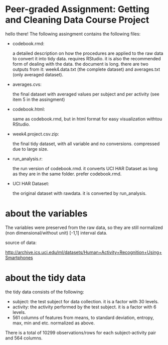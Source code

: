 # Peer-graded Assignment: Getting and Cleaning Data Course Project
hello there!
The following assingment contains the following files:

* codebook.rmd:

  a detailed description on how the procedures are applied to the raw data to convert it into tidy data. requires RStudio.
  it is also the recommended form of dealing with the data. the document is long.
  there are two outputs from it: week4.data.txt (the complete dataset) and averages.txt (only averaged dataset).

* averages.cvs:

  the final dataset with averaged values per subject and per activity (see item 5 in the assingment)

* codebook.html:

  same as codebook.rmd, but in html format for easy visualization withtou RStudio.

* week4.project.csv.zip:

  the final tidy dataset, with all variable and no conversions. compressed due to large size.

* run_analysis.r:

  the run version of codebook.rmd. it converts UCI HAR Dataset as long as they are in the same folder. prefer codebook.rmd.
  
* UCI HAR Dataset:
  
  the original dataset with rawdata. it is converted by run_analysis.

# about the variables

The variables were preserved from the raw data, so they are still normalized (non dimensional/without unit) [-1,1] interval data.

source of data:

http://archive.ics.uci.edu/ml/datasets/Human+Activity+Recognition+Using+Smartphones

# about the tidy data

the tidy data consists of the following:

* subject: the test subject for data collection. it is a factor with 30 levels.
* activity: the activity performed by the test subject. it is a factor with 6 levels.
* 561 columns of features from means, to standard deviation, entropy, max, min and etc. normalized as above.

There is a total of 10299 observations/rows for each subject-activity pair and 564 columns.
